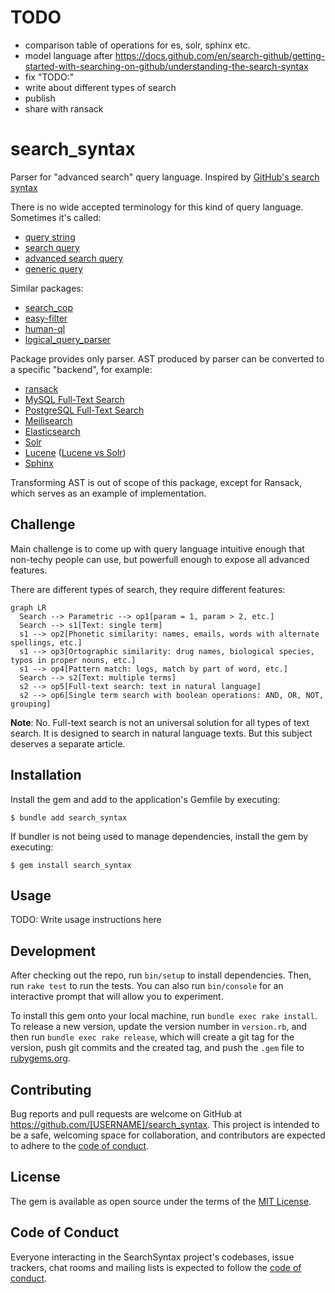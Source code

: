 # TODO

- comparison table of operations for es, solr, sphinx etc.
- model language after https://docs.github.com/en/search-github/getting-started-with-searching-on-github/understanding-the-search-syntax
- fix "TODO:"
- write about different types of search
- publish
- share with ransack


# search_syntax

Parser for "advanced search" query language. Inspired by [GitHub's search syntax](https://docs.github.com/en/search-github/getting-started-with-searching-on-github/understanding-the-search-syntax)

There is no wide accepted terminology for this kind of query language. Sometimes it's called:

  - [query string](http://recursion.org/query-parser)
  - [search query](https://tgvashworth.com/2016/06/27/twitter-search-query-parser.html)
  - [advanced search query](https://github.com/mixmaxhq/search-string)
  - [generic query](https://github.com/tomprogers/common-query-parser)

Similar packages:

  - [search_cop](https://github.com/mrkamel/search_cop)
  - [easy-filter](https://github.com/Noriller/easy-filter)
  - [human-ql](https://github.com/dekellum/human-ql)
  - [logical_query_parser](https://github.com/kanety/logical_query_parser)

Package provides only parser. AST produced by parser can be converted to a specific "backend", for example:

- [ransack](https://activerecord-hackery.github.io/ransack/getting-started/search-matches/)
- [MySQL Full-Text Search](https://dev.mysql.com/doc/refman/8.0/en/fulltext-boolean.html)
- [PostgreSQL Full-Text Search](https://www.postgresql.org/docs/current/textsearch-controls.html#TEXTSEARCH-PARSING-QUERIES)
- [Meilisearch](https://docs.meilisearch.com/reference/api/search.html#body)
- [Elasticsearch](https://www.elastic.co/guide/en/elasticsearch/reference/current/query-dsl.html)
- [Solr](https://solr.apache.org/guide/6_6/the-standard-query-parser.html)
- [Lucene](https://lucene.apache.org/core/2_9_4/queryparsersyntax.html) ([Lucene vs Solr](https://www.lucenetutorial.com/lucene-vs-solr.html))
- [Sphinx](https://sphinxsearch.com/docs/current/extended-syntax.html)

Transforming AST is out of scope of this package, except for Ransack, which serves as an example of implementation.

## Challenge

Main challenge is to come up with query language intuitive enough that non-techy people can use, but powerfull enough to expose all advanced features.

There are different types of search, they require different features:

```mermaid
graph LR
  Search --> Parametric --> op1[param = 1, param > 2, etc.]
  Search --> s1[Text: single term] 
  s1 --> op2[Phonetic similarity: names, emails, words with alternate spellings, etc.]
  s1 --> op3[Ortographic similarity: drug names, biological species, typos in proper nouns, etc.]
  s1 --> op4[Pattern match: logs, match by part of word, etc.]
  Search --> s2[Text: multiple terms]
  s2 --> op5[Full-text search: text in natural language]
  s2 --> op6[Single term search with boolean operations: AND, OR, NOT, grouping]
```

**Note**: No. Full-text search is not an universal solution for all types of text search. It is designed to search in natural language texts. But this subject deserves a separate article.

## Installation

Install the gem and add to the application's Gemfile by executing:

    $ bundle add search_syntax

If bundler is not being used to manage dependencies, install the gem by executing:

    $ gem install search_syntax

## Usage

TODO: Write usage instructions here

## Development

After checking out the repo, run `bin/setup` to install dependencies. Then, run `rake test` to run the tests. You can also run `bin/console` for an interactive prompt that will allow you to experiment.

To install this gem onto your local machine, run `bundle exec rake install`. To release a new version, update the version number in `version.rb`, and then run `bundle exec rake release`, which will create a git tag for the version, push git commits and the created tag, and push the `.gem` file to [rubygems.org](https://rubygems.org).

## Contributing

Bug reports and pull requests are welcome on GitHub at https://github.com/[USERNAME]/search_syntax. This project is intended to be a safe, welcoming space for collaboration, and contributors are expected to adhere to the [code of conduct](https://github.com/[USERNAME]/search_syntax/blob/master/CODE_OF_CONDUCT.md).

## License

The gem is available as open source under the terms of the [MIT License](https://opensource.org/licenses/MIT).

## Code of Conduct

Everyone interacting in the SearchSyntax project's codebases, issue trackers, chat rooms and mailing lists is expected to follow the [code of conduct](https://github.com/[USERNAME]/search_syntax/blob/master/CODE_OF_CONDUCT.md).
